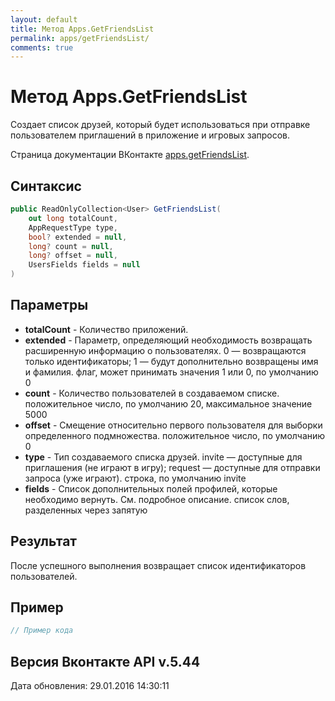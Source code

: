 ```yaml
---
layout: default
title: Метод Apps.GetFriendsList
permalink: apps/getFriendsList/
comments: true
---
```

# Метод Apps.GetFriendsList
Создает список друзей, который будет использоваться при отправке пользователем приглашений в приложение и игровых запросов.

Страница документации ВКонтакте [apps.getFriendsList](https://vk.com/dev/apps.getFriendsList).
## Синтаксис
``` csharp
public ReadOnlyCollection<User> GetFriendsList(
	out long totalCount,
	AppRequestType type,
	bool? extended = null,
	long? count = null,
	long? offset = null,
	UsersFields fields = null
)
```

## Параметры
+ **totalCount** - Количество приложений.
+ **extended** - Параметр, определяющий необходимость возвращать расширенную информацию о пользователях. 
0 — возвращаются только идентификаторы; 
1 — будут дополнительно возвращены имя и фамилия. флаг, может принимать значения 1 или 0, по умолчанию 0
+ **count** - Количество пользователей в создаваемом списке. положительное число, по умолчанию 20, максимальное значение 5000
+ **offset** - Смещение относительно первого пользователя для выборки определенного подмножества. положительное число, по умолчанию 0
+ **type** - Тип создаваемого списка друзей. 
invite — доступные для приглашения (не играют в игру); 
request — доступные для отправки запроса (уже играют). строка, по умолчанию invite
+ **fields** - Список дополнительных полей профилей, которые необходимо вернуть. См. подробное описание. список слов, разделенных через запятую

## Результат
После успешного выполнения возвращает список идентификаторов пользователей.

## Пример
``` csharp
// Пример кода
```

## Версия Вконтакте API v.5.44
Дата обновления: 29.01.2016 14:30:11
